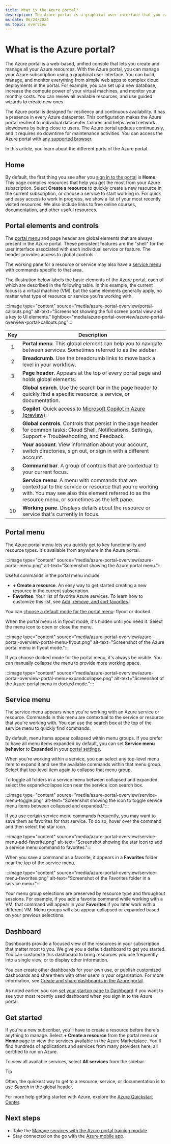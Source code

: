 ```yaml
---
title: What is the Azure portal?
description: The Azure portal is a graphical user interface that you can use to manage your Azure services. Learn how to navigate and find resources in the Azure portal.
ms.date: 06/24/2024
ms.topic: overview
---
```


# What is the Azure portal?

The Azure portal is a web-based, unified console that lets you create and manage all your Azure resources. With the Azure portal, you can manage your Azure subscription using a graphical user interface. You can build, manage, and monitor everything from simple web apps to complex cloud deployments in the portal. For example, you can set up a new database, increase the compute power of your virtual machines, and monitor your monthly costs. You can review all available resources, and use guided wizards to create new ones.

The Azure portal is designed for resiliency and continuous availability. It has a presence in every Azure datacenter. This configuration makes the Azure portal resilient to individual datacenter failures and helps avoid network slowdowns by being close to users. The Azure portal updates continuously, and it requires no downtime for maintenance activities. You can access the Azure portal with [any supported browser](azure-portal-supported-browsers-devices.md).

In this article, you learn about the different parts of the Azure portal.

## Home

By default, the first thing you see after you [sign in to the portal](https://portal.azure.com) is **Home**. This page compiles resources that help you get the most from your Azure subscription. Select **Create a resource** to quickly create a new resource in the current subscription, or choose a service to start working in. For quick and easy access to work in progress, we show a list of your most recently visited resources. We also include links to free online courses, documentation, and other useful resources.

## Portal elements and controls

The [portal menu](#portal-menu) and page header are global elements that are always present in the Azure portal. These persistent features are the "shell" for the user interface associated with each individual service or feature. The header provides access to global controls.

The working pane for a resource or service may also have a [service menu](#service-menu) with commands specific to that area.

The illustration below labels the basic elements of the Azure portal, each of which are described in the following table. In this example, the current focus is a virtual machine (VM), but the same elements generally apply, no matter what type of resource or service you're working with.

:::image type="content" source="media/azure-portal-overview/portal-callouts.png" alt-text="Screenshot showing the full screen portal view and a key to UI elements." lightbox="media/azure-portal-overview/azure-portal-overview-portal-callouts.png":::

|Key|Description |
|:---:|---|
|1|**Portal menu**. This global element can help you to navigate between services. Sometimes referred to as the sidebar.|
|2|**Breadcrumb**. Use the breadcrumb links to move back a level in your workflow.|
|3|**Page header**. Appears at the top of every portal page and holds global elements.|
|4|**Global search**. Use the search bar in the page header to quickly find a specific resource, a service, or documentation.|
|5|**Copilot**. Quick access to [Microsoft Copilot in Azure (preview)](/azure/copilot/).|
|6|**Global controls**. Controls that persist in the page header for common tasks: Cloud Shell, Notifications, Settings, Support + Troubleshooting, and Feedback.|
|7|**Your account**. View information about your account, switch directories, sign out, or sign in with a different account.|
|8|**Command bar**. A group of controls that are contextual to your current focus.|
|9|**Service menu**. A menu with commands that are contextual to the service or resource that you're working with. You may see also this element referred to as the resource menu, or sometimes as the left pane.|
|10|**Working pane**. Displays details about the resource or service that's currently in focus.|

## Portal menu

The Azure portal menu lets you quickly get to key functionality and resource types. It's available from anywhere in the Azure portal.

:::image type="content" source="media/azure-portal-overview/azure-portal-menu.png" alt-text="Screenshot showing the Azure portal menu.":::

Useful commands in the portal menu include:

- **+ Create a resource**. An easy way to get started creating a new resource in the current subscription.
- **Favorites**. Your list of favorite Azure services. To learn how to customize this list, see [Add, remove, and sort favorites](../azure-portal/azure-portal-add-remove-sort-favorites.md).|

You can [choose a default mode for the portal menu](set-preferences.md#portal-menu-behavior): flyout or docked.

When the portal menu is in flyout mode, it's hidden until you need it. Select the menu icon to open or close the menu.

:::image type="content" source="media/azure-portal-overview/azure-portal-overview-portal-menu-flyout.png" alt-text="Screenshot of the Azure portal menu in flyout mode.":::

If you choose docked mode for the portal menu, it's always be visible. You can manually collapse the menu to provide more working space.

:::image type="content" source="media/azure-portal-overview/azure-portal-overview-portal-menu-expandcollapse.png" alt-text="Screenshot of the Azure portal menu in docked mode.":::

## Service menu

The service menu appears when you're working with an Azure service or resource. Commands in this menu are contextual to the service or resource that you're working with. You can use the search box at the top of the service menu to quickly find commands.

By default, menu items appear collapsed within menu groups. If you prefer to have all menu items expanded by default, you can set **Service menu behavior** to **Expanded** in your [portal settings](set-preferences.md#service-menu-behavior).

When you're working within a service, you can select any top-level menu item to expand it and see the available commands within that menu group. Select that top-level item again to collapse that menu group.

To toggle all folders in a service menu between collapsed and expanded, select the expand/collapse icon near the service icon search box.

:::image type="content" source="media/azure-portal-overview/service-menu-toggle.png" alt-text="Screenshot showing the icon to toggle service menu items between collapsed and expanded.":::

If you use certain service menu commands frequently, you may want to save them as favorites for that service. To do so, hover over the command and then select the star icon.

:::image type="content" source="media/azure-portal-overview/service-menu-add-favorite.png" alt-text="Screenshot showing the star icon to add a service menu command to favorites.":::

When you save a command as a favorite, it appears in a **Favorites** folder near the top of the service menu.

:::image type="content" source="media/azure-portal-overview/service-menu-favorites.png" alt-text="Screenshot of the Favorites folder in a service menu.":::

Your menu group selections are preserved by resource type and throughout sessions. For example, if you add a favorite command while working with a VM, that command will appear in your **Favorites** if you later work with a different VM. Menu groups will also appear collapsed or expanded based on your previous selections.

## Dashboard

Dashboards provide a focused view of the resources in your subscription that matter most to you. We give you a default dashboard to get you started. You can customize this dashboard to bring resources you use frequently into a single view, or to display other information.

You can create other dashboards for your own use, or publish customized dashboards and share them with other users in your organization. For more information, see [Create and share dashboards in the Azure portal](../azure-portal/azure-portal-dashboards.md).

As noted earlier, you can [set your startup page to Dashboard](set-preferences.md#choose-a-startup-page) if you want to see your most recently used dashboard when you sign in to the Azure portal.

## Get started

If you're a new subscriber, you'll have to create a resource before there's anything to manage. Select **+ Create a resource** from the portal menu or **Home** page to view the services available in the Azure Marketplace. You'll find hundreds of applications and services from many providers here, all certified to run on Azure.

To view all available services, select **All services** from the sidebar.

> [!TIP]
> Often, the quickest way to get to a resource, service, or documentation is to use *Search* in the global header.

For more help getting started with Azure, explore the [Azure Quickstart Center](azure-portal-quickstart-center.md).

## Next steps

- Take the [Manage services with the Azure portal training module](/training/modules/tour-azure-portal/).
- Stay connected on the go with the [Azure mobile app](https://azure.microsoft.com/features/azure-portal/mobile-app/).
